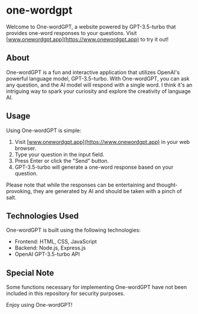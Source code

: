 # one-wordgpt

Welcome to One-wordGPT, a website powered by GPT-3.5-turbo that provides one-word responses to your questions. Visit [www.onewordgpt.app](https://www.onewordgpt.app) to try it out!

## About

One-wordGPT is a fun and interactive application that utilizes OpenAI's powerful language model, GPT-3.5-turbo. With One-wordGPT, you can ask any question, and the AI model will respond with a single word. 
I think it's an intriguing way to spark your curiosity and explore the creativity of language AI.

## Usage

Using One-wordGPT is simple:

1. Visit [www.onewordgpt.app](https://www.onewordgpt.app) in your web browser.
2. Type your question in the input field.
3. Press Enter or click the "Send" button.
4. GPT-3.5-turbo will generate a one-word response based on your question.

Please note that while the responses can be entertaining and thought-provoking, they are generated by AI and should be taken with a pinch of salt.

## Technologies Used

One-wordGPT is built using the following technologies:

- Frontend: HTML, CSS, JavaScript
- Backend: Node.js, Express.js
- OpenAI GPT-3.5-turbo API

## Special Note

Some functions necessary for implementing One-wordGPT have not been included in this repository for security purposes.

Enjoy using One-wordGPT!
